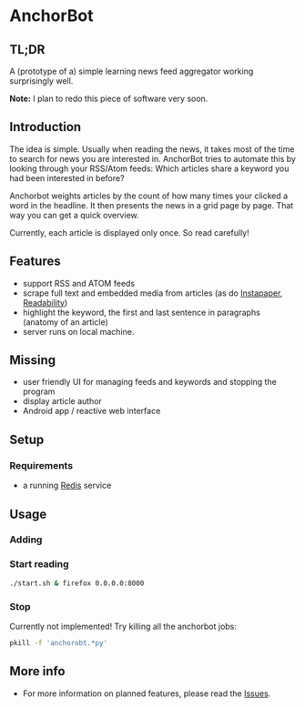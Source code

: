 # AnchorBot

## TL;DR

A (prototype of a) simple learning news feed aggregator working surprisingly well.

**Note:** I plan to redo this piece of software very soon.


## Introduction

The idea is simple. Usually when reading the news, it takes most of the time to
search for news you are interested in. AnchorBot tries to automate this by
looking through your RSS/Atom feeds: Which articles share a keyword you
had been interested in before?

Anchorbot weights articles by the count of how many times your clicked a word
in the headline. It then presents the news in a grid page by page. That way you
can get a quick overview.

Currently, each article is displayed only once. So read carefully!


## Features

* support RSS and ATOM feeds
* scrape full text and embedded media from articles (as do [Instapaper](https://instapaper.com), [Readability](https://readability.com))
* highlight the keyword, the first and last sentence in paragraphs (anatomy of an article)
* server runs on local machine.

## Missing

* user friendly UI for managing feeds and keywords and stopping the program
* display article author
* Android app / reactive web interface

## Setup

### Requirements

* a running [Redis](https://redis.io) service


## Usage

### Adding

### Start reading

```bash
./start.sh & firefox 0.0.0.0:8000
```

### Stop

Currently not implemented! Try killing all the anchorbot jobs:

```bash
pkill -f 'anchorobt.*py'
```

## More info

* For more information on planned features, please read the [Issues](http://github.com/pschwede/AnchorBot/issues).
